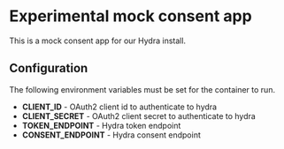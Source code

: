 # Experimental mock consent app

This is a mock consent app for our Hydra install.

## Configuration

The following environment variables must be set for the container to run.

* **CLIENT_ID** - OAuth2 client id to authenticate to hydra
* **CLIENT_SECRET** - OAuth2 client secret to authenticate to hydra
* **TOKEN_ENDPOINT** - Hydra token endpoint
* **CONSENT_ENDPOINT** - Hydra consent endpoint
